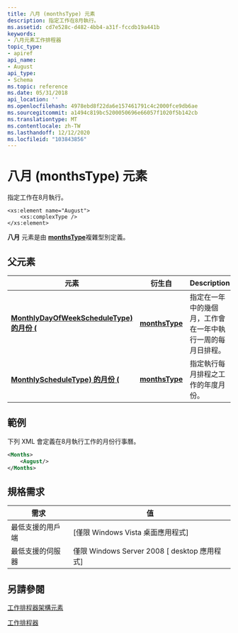 ```yaml
---
title: 八月 (monthsType) 元素
description: 指定工作在8月執行。
ms.assetid: cd7e528c-d482-4bb4-a31f-fccdb19a441b
keywords:
- 八月元素工作排程器
topic_type:
- apiref
api_name:
- August
api_type:
- Schema
ms.topic: reference
ms.date: 05/31/2018
api_location: ''
ms.openlocfilehash: 4978ebd8f22da6e157461791c4c2000fce9db6ae
ms.sourcegitcommit: a1494c819bc5200050696e66057f1020f5b142cb
ms.translationtype: MT
ms.contentlocale: zh-TW
ms.lasthandoff: 12/12/2020
ms.locfileid: "103843856"
---
```

# <a name="august-monthstype-element"></a>八月 (monthsType) 元素

指定工作在8月執行。

``` syntax
<xs:element name="August">
    <xs:complexType />
</xs:element>
```

**八月** 元素是由 [**monthsType**](taskschedulerschema-monthstype-complextype.md)複雜型別定義。

## <a name="parent-element"></a>父元素



| 元素                                                                                                          | 衍生自                                                     | Description                                                                                                |
|------------------------------------------------------------------------------------------------------------------|------------------------------------------------------------------|------------------------------------------------------------------------------------------------------------|
| [**MonthlyDayOfWeekScheduleType) 的月份 (**](taskschedulerschema-months-monthlydayofweekscheduletype-element.md) | [**monthsType**](taskschedulerschema-monthstype-complextype.md) | 指定在一年中的幾個月，工作會在一年中執行一周的每月日排程。<br/> |
| [**MonthlyScheduleType) 的月份 (**](taskschedulerschema-months-monthlyscheduletype-element.md)                   | [**monthsType**](taskschedulerschema-monthstype-complextype.md) | 指定執行每月排程之工作的年度月份。<br/>             |



## <a name="examples"></a>範例

下列 XML 會定義在8月執行工作的月份行事曆。


```XML
<Months>
    <August/>
</Months>
```



## <a name="requirements"></a>規格需求



| 需求 | 值 |
|-------------------------------------|------------------------------------------------------|
| 最低支援的用戶端<br/> | \[僅限 Windows Vista 桌面應用程式\]<br/>       |
| 最低支援的伺服器<br/> | 僅限 Windows Server 2008 \[ desktop 應用程式\]<br/> |



## <a name="see-also"></a>另請參閱

<dl> <dt>

[工作排程器架構元素](task-scheduler-schema-elements.md)
</dt> <dt>

[工作排程器](task-scheduler-start-page.md)
</dt> </dl>

 

 





